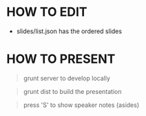 HOW TO EDIT
===========

* slides/list.json has the ordered slides


HOW TO PRESENT
==============
> grunt server
to develop locally

> grunt dist
to build the presentation

> press 'S'
to show speaker notes (asides)